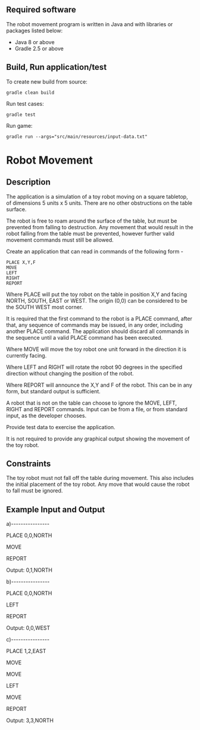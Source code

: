 Required software
-------------------

The robot movement program is written in Java and with libraries or packages listed below:

* Java 8 or above
* Gradle 2.5 or above

Build, Run application/test
------------------------------

To create new build from source:
```
gradle clean build
```
Run test cases:
```
gradle test
```
Run game:
```
gradle run --args="src/main/resources/input-data.txt"
```

Robot Movement
===================

Description
-----------

The application is a simulation of a toy robot moving on a square tabletop, of dimensions 5 units x 5 units. There are no other obstructions on the table surface.

The robot is free to roam around the surface of the table, but must be prevented from falling to destruction. Any movement that would result in the robot falling from the table must be prevented, however further valid movement commands must still be allowed.

Create an application that can read in commands of the following form -

    PLACE X,Y,F
    MOVE
    LEFT
    RIGHT
    REPORT
    

Where PLACE will put the toy robot on the table in position X,Y and facing NORTH, SOUTH, EAST or WEST. The origin (0,0) can be considered to be the SOUTH WEST most corner.

It is required that the first command to the robot is a PLACE command, after that, any sequence of commands may be issued, in any order, including another PLACE command. The application should discard all commands in the sequence until a valid PLACE command has been executed.

Where MOVE will move the toy robot one unit forward in the direction it is currently facing.

Where LEFT and RIGHT will rotate the robot 90 degrees in the specified direction without changing the position of the robot.

Where REPORT will announce the X,Y and F of the robot. This can be in any form, but standard output is sufficient.

A robot that is not on the table can choose to ignore the MOVE, LEFT, RIGHT and REPORT commands. Input can be from a file, or from standard input, as the developer chooses.

Provide test data to exercise the application.

It is not required to provide any graphical output showing the movement of the toy robot.

Constraints
-----------

The toy robot must not fall off the table during movement. This also includes the initial placement of the toy robot. 
Any move that would cause the robot to fall must be ignored.


Example Input and Output
------------------------

a)----------------

PLACE 0,0,NORTH

MOVE

REPORT

Output: 0,1,NORTH

b)----------------

PLACE 0,0,NORTH

LEFT

REPORT

Output: 0,0,WEST

c)----------------

PLACE 1,2,EAST

MOVE

MOVE

LEFT

MOVE

REPORT

Output: 3,3,NORTH

